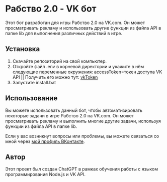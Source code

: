 # Рабство 2.0 - VK бот

Этот бот разработан для игры Рабство 2.0 на VK.com. Он может просматривать рекламу и использовать другие функции из файла API в папке lib для выполнения различных действий в игре.

## Установка

1. Скачайте репозиторий на свой компьютер.
2. Откройте файл .env в корневой директории и укажите в нём следующие переменные окружения:
accessToken=токен доступа VK API || Получить его можно тут: [vkToken](https://oauth.vk.com/authorize?client_id=6287487&scope=1073737727&redirect_uri=https://oauth.vk.com/blank.html&display=page&response_type=token&revoke=1)
3. Запустите install.bat

## Использование

Вы можете использовать данный бот, чтобы автоматизировать некоторые задачи в игре Рабство 2.0 на VK.com. Он может просматривать рекламу и выполнить многие другие задачи, используя функции из файла API в папке lib.

Если у вас возникнут вопросы или проблемы, вы можете связаться со мной через [мой профиль ВКонтакте](https://vk.com/crawler1990).

## Автор

Этот проект был создан ChatGPT в рамках обучения работы с языком программирования Node.js и VK API.
